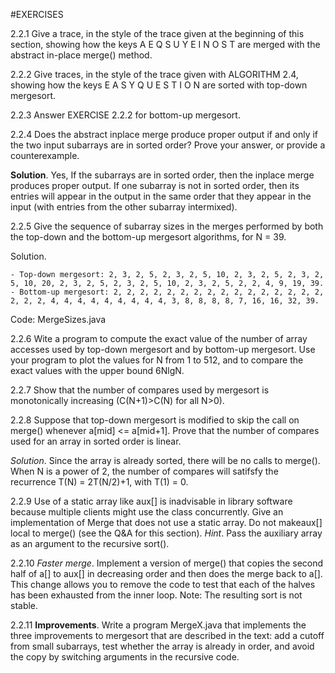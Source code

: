 #EXERCISES

2.2.1 Give a trace, in the style of the trace given at the beginning of this section, showing how the keys A E Q S U Y E I N O S T are merged with the abstract in-place merge() method.


2.2.2 Give traces, in the style of the trace given with ALGORITHM 2.4, showing how the keys E A S Y Q U E S T I O N are sorted with top-down mergesort.

2.2.3 Answer EXERCISE 2.2.2 for bottom-up mergesort.

2.2.4 Does the abstract inplace merge produce proper output if and only if the two input subarrays are in sorted order? Prove your answer, or provide a counterexample.

**Solution**. Yes, If the subarrays are in sorted order, then the inplace merge produces proper output. If one subarray is not in sorted order, then its entries will appear in the output in the same order that they appear in the input (with entries from the other subarray intermixed).

2.2.5 Give the sequence of subarray sizes in the merges performed by both the top-down and the bottom-up mergesort algorithms, for N = 39.

Solution.

    - Top-down mergesort: 2, 3, 2, 5, 2, 3, 2, 5, 10, 2, 3, 2, 5, 2, 3, 2, 5, 10, 20, 2, 3, 2, 5, 2, 3, 2, 5, 10, 2, 3, 2, 5, 2, 2, 4, 9, 19, 39.
    - Bottom-up mergesort: 2, 2, 2, 2, 2, 2, 2, 2, 2, 2, 2, 2, 2, 2, 2, 2, 2, 2, 2, 4, 4, 4, 4, 4, 4, 4, 4, 4, 3, 8, 8, 8, 8, 7, 16, 16, 32, 39. 

Code: MergeSizes.java

2.2.6 Wite a program to compute the exact value of the number of array accesses used by top-down mergesort and by bottom-up mergesort. Use your program to plot the values for N from 1 to 512, and to compare the exact values with the upper bound 6NlgN.

2.2.7 Show that the number of compares used by mergesort is monotonically increasing (C(N+1)>C(N) for all N>0).

2.2.8 Suppose that top-down mergesort is modified to skip the call on merge() whenever a[mid] <= a[mid+1]. Prove that the number of compares used for an array in sorted order is linear.

*Solution*. Since the array is already sorted, there will be no calls to merge(). When N is a power of 2, the number of compares will satifsfy the recurrence T(N) = 2T(N/2)+1, with T(1) = 0.

2.2.9 Use of a static array like aux[] is inadvisable in library software because multiple clients might use the class concurrently. Give an implementation of Merge that does not use a static array. Do not makeaux[] local to merge() (see the Q&A for this section).
*Hint*. Pass the auxiliary array as an argument to the recursive sort().

2.2.10 *Faster merge*. Implement a version of merge() that copies the second half of a[] to aux[] in decreasing order and then does the merge back to a[]. This change allows you to remove the code to test that each of the halves has been exhausted from the inner loop. Note: The resulting sort is not stable.

2.2.11 **Improvements**. Write a program MergeX.java that implements the three improvements to mergesort that are described in the text: add a cutoff from small subarrays, test whether the array is already in order, and avoid the copy by switching arguments in the recursive code.





